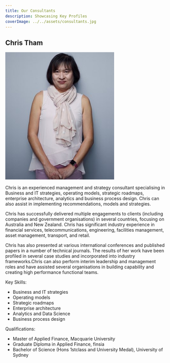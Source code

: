 ```yaml
---
title: Our Consultants
description: Showcasing Key Profiles
coverImage: ../../assets/consultants.jpg
---
```


## Chris Tham

![Chris Tham](../../assets/ChrisTham-400.jpg)

Chris is an experienced management and strategy consultant specialising in Business and IT strategies, operating models, strategic roadmaps, enterprise architecture, analytics and business process design. Chris can also assist in implementing recommendations, models and strategies.

Chris has successfully delivered multiple engagements to clients (including companies and government organisations) in several countries, focusing on Australia and New Zealand. Chris has significant industry experience in financial services, telecommunications, engineering, facilities management, asset management, transport, and retail.

Chris has also presented at various international conferences and published papers in a number of technical journals. The results of her work have been profiled in several case studies and incorporated into industry frameworks.Chris can also perform interim leadership and management roles and have assisted several organisations in building capability and creating high performance functional teams.

Key Skills:

- Business and IT strategies
- Operating models
- Strategic roadmaps
- Enterprise architecture
- Analytics and Data Science
- Business process design

Qualifications:

- Master of Applied Finance, Macquarie University
- Graduate Diploma in Applied Finance, finsia
- Bachelor of Science (Hons 1stclass and University Medal), University of Sydney
